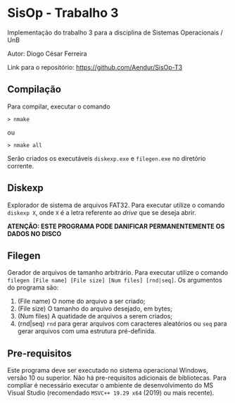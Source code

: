 # SisOp - Trabalho 3

Implementação do trabalho 3 para a disciplina de Sistemas Operacionais / UnB

Autor: Diogo César Ferreira

Link para o repositório: https://github.com/Aendur/SisOp-T3


## Compilação
Para compilar, executar o comando 
```
> nmake
```
ou
```
> nmake all
```
Serão criados os executáveis `diskexp.exe` e `filegen.exe` no diretório corrente.

## Diskexp
Explorador de sistema de arquivos FAT32. Para executar utilize o comando `diskexp X`, onde `X` é a letra referente ao *drive* que se deseja abrir.

**ATENÇÃO: ESTE PROGRAMA PODE DANIFICAR PERMANENTEMENTE OS DADOS NO DISCO**

## Filegen
Gerador de arquivos de tamanho arbitrário. Para executar utilize o comando `filegen [File name] [File size] [Num files] [rnd|seq]`.
Os argumentos do programa são:
1. (File name) O nome do arquivo a ser criado;
2. (File size) O tamanho do arquivo desejado, em bytes;
3. (Num files) A quatidade de arquivos a serem criados;
4. (rnd|seq) `rnd` para gerar arquivos com caracteres aleatórios ou `seq` para gerar arquivos com uma estrutura pré-definida.


## Pre-requisitos
Este programa deve ser executado no sistema operacional Windows, versão 10 ou superior.
Não há pre-requisitos adicionais de bibliotecas.
Para compliar é necessário executar o ambiente de desenvolvimento do MS Visual Studio (recomendado `MSVC++ 19.29 x64` (2019) ou mais recente).

